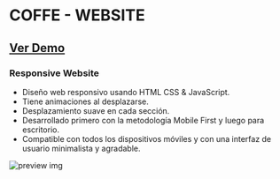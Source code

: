 # COFFE - WEBSITE
## [Ver Demo](https://alvinodev.github.io/coffe-website/)
### Responsive Website

- Diseño web responsivo usando HTML CSS & JavaScript.
- Tiene animaciones al desplazarse.
- Desplazamiento suave en cada sección.
- Desarrollado primero con la metodología Mobile First y luego para escritorio.
- Compatible con todos los dispositivos móviles y con una interfaz de usuario minimalista y agradable.

![preview img](#)